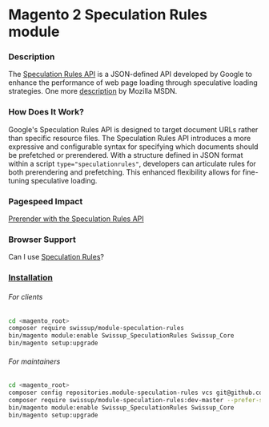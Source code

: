 # Magento 2 Speculation Rules module

### Description
The [Speculation Rules API](https://github.com/WICG/nav-speculation/blob/main/triggers.md#speculation-rules) is a JSON-defined API developed by Google to enhance the performance of web page loading through speculative loading strategies.
One more [description](https://developer.mozilla.org/en-US/docs/Web/API/Speculation_Rules_API) by Mozilla MSDN.

### How Does It Work?
Google's Speculation Rules API is designed to target document URLs rather than specific resource files. The Speculation Rules API introduces a more expressive and configurable syntax for specifying which documents should be prefetched or prerendered.
With a structure defined in JSON format within a script `type="speculationrules"`, developers can articulate rules for both prerendering and prefetching. This enhanced flexibility allows for fine-tuning speculative loading.


### Pagespeed Impact
[Prerender with the Speculation Rules API](https://developer.chrome.com/docs/web-platform/prerender-pages#impact)

### Browser Support
Can I use [Speculation Rules](https://caniuse.com/?search=Speculation%20Rules%20)?

### [Installation](https://docs.swissuplabs.com/m2/extensions/speculation-rules/installation/)

###### For clients

```bash
cd <magento_root>
composer require swissup/module-speculation-rules
bin/magento module:enable Swissup_SpeculationRules Swissup_Core
bin/magento setup:upgrade
```

###### For maintainers

```bash
cd <magento_root>
composer config repositories.module-speculation-rules vcs git@github.com:swissup/module-speculation-rules.git
composer require swissup/module-speculation-rules:dev-master --prefer-source
bin/magento module:enable Swissup_SpeculationRules Swissup_Core
bin/magento setup:upgrade
```

